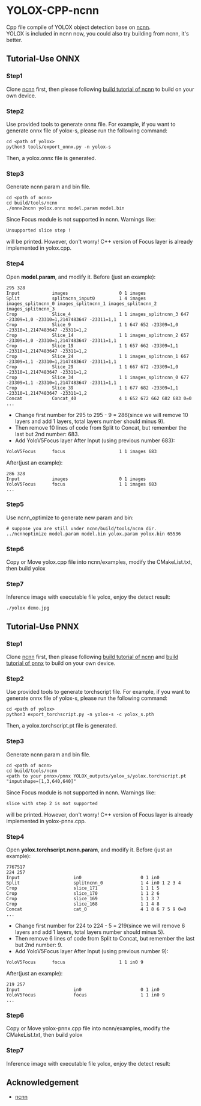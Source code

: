 # YOLOX-CPP-ncnn

Cpp file compile of YOLOX object detection base on [ncnn](https://github.com/Tencent/ncnn).  
YOLOX is included in ncnn now, you could also try building from ncnn, it's better.

## Tutorial-Use ONNX

### Step1
Clone [ncnn](https://github.com/Tencent/ncnn) first, then please following [build tutorial of ncnn](https://github.com/Tencent/ncnn/wiki/how-to-build) to build on your own device.

### Step2
Use provided tools to generate onnx file.
For example, if you want to generate onnx file of yolox-s, please run the following command:
```shell
cd <path of yolox>
python3 tools/export_onnx.py -n yolox-s
```
Then, a yolox.onnx file is generated.

### Step3
Generate ncnn param and bin file.
```shell
cd <path of ncnn>
cd build/tools/ncnn
./onnx2ncnn yolox.onnx model.param model.bin
```

Since Focus module is not supported in ncnn. Warnings like:
```shell
Unsupported slice step ! 
```
will be printed. However, don't  worry!  C++ version of Focus layer is already implemented in yolox.cpp.

### Step4
Open **model.param**, and modify it.
Before (just an example):
```
295 328
Input            images                   0 1 images
Split            splitncnn_input0         1 4 images images_splitncnn_0 images_splitncnn_1 images_splitncnn_2 images_splitncnn_3
Crop             Slice_4                  1 1 images_splitncnn_3 647 -23309=1,0 -23310=1,2147483647 -23311=1,1
Crop             Slice_9                  1 1 647 652 -23309=1,0 -23310=1,2147483647 -23311=1,2
Crop             Slice_14                 1 1 images_splitncnn_2 657 -23309=1,0 -23310=1,2147483647 -23311=1,1
Crop             Slice_19                 1 1 657 662 -23309=1,1 -23310=1,2147483647 -23311=1,2
Crop             Slice_24                 1 1 images_splitncnn_1 667 -23309=1,1 -23310=1,2147483647 -23311=1,1
Crop             Slice_29                 1 1 667 672 -23309=1,0 -23310=1,2147483647 -23311=1,2
Crop             Slice_34                 1 1 images_splitncnn_0 677 -23309=1,1 -23310=1,2147483647 -23311=1,1
Crop             Slice_39                 1 1 677 682 -23309=1,1 -23310=1,2147483647 -23311=1,2
Concat           Concat_40                4 1 652 672 662 682 683 0=0
...
```
* Change first number for 295 to 295 - 9 = 286(since we will remove 10 layers and add 1 layers, total layers number should minus 9). 
* Then remove 10 lines of code from Split to Concat, but remember the last but 2nd number: 683.
* Add YoloV5Focus layer After Input (using previous number 683):
```
YoloV5Focus      focus                    1 1 images 683
```
After(just an example):
```
286 328
Input            images                   0 1 images
YoloV5Focus      focus                    1 1 images 683
...
```

### Step5
Use ncnn_optimize to generate new param and bin:
```shell
# suppose you are still under ncnn/build/tools/ncnn dir.
../ncnnoptimize model.param model.bin yolox.param yolox.bin 65536
```

### Step6
Copy or Move yolox.cpp file into ncnn/examples, modify the CMakeList.txt, then build yolox

### Step7
Inference image with executable file yolox, enjoy the detect result:
```shell
./yolox demo.jpg
```

## Tutorial-Use PNNX

### Step1
Clone [ncnn](https://github.com/Tencent/ncnn) first, then please following [build tutorial of ncnn](https://github.com/Tencent/ncnn/wiki/how-to-build) and
[build tutorial of pnnx](https://github.com/Tencent/ncnn/tree/master/tools/pnnx) to build on your own device.

### Step2
Use provided tools to generate torchscript file.
For example, if you want to generate onnx file of yolox-s, please run the following command:
```shell
cd <path of yolox>
python3 export_torchscript.py -n yolox-s -c yolox_s.pth
```
Then, a yolox.torchscript.pt file is generated.

### Step3
Generate ncnn param and bin file.
```shell
cd <path of ncnn>
cd build/tools/ncnn
<path to your pnnx>/pnnx YOLOX_outputs/yolox_s/yolox.torchscript.pt "inputshape=[1,3,640,640]"
```
Since Focus module is not supported in ncnn. Warnings like:
```shell
slice with step 2 is not supported
```
will be printed. However, don't  worry!  C++ version of Focus layer is already implemented in yolox-pnnx.cpp.

### Step4
Open **yolox.torchscript.ncnn.param**, and modify it.
Before (just an example):
```
7767517
224 257
Input                    in0                      0 1 in0
Split                    splitncnn_0              1 4 in0 1 2 3 4
Crop                     slice_171                1 1 1 5
Crop                     slice_170                1 1 2 6
Crop                     slice_169                1 1 3 7
Crop                     slice_168                1 1 4 8
Concat                   cat_0                    4 1 8 6 7 5 9 0=0
...
```
* Change first number for 224 to 224 - 5 = 219(since we will remove 6 layers and add 1 layers, total layers number should minus 5).
* Then remove 6 lines of code from Split to Concat, but remember the last but 2nd number: 9.
* Add YoloV5Focus layer After Input (using previous number 9):
```
YoloV5Focus      focus                    1 1 in0 9
```
After(just an example):
```
219 257
Input                    in0                      0 1 in0
YoloV5Focus              focus                    1 1 in0 9
...
```

### Step6
Copy or Move yolox-pnnx.cpp file into ncnn/examples, modify the CMakeList.txt, then build yolox

### Step7
Inference image with executable file yolox, enjoy the detect result:
## Acknowledgement

* [ncnn](https://github.com/Tencent/ncnn)
